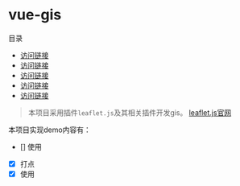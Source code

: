 # vue-gis

目录

- [访问链接](#1111)
- [访问链接](#1112)
- [访问链接](#1113)
- [访问链接](#1114)
- [访问链接](#1115)

> 本项目采用插件``leaflet.js``及其相关插件开发gis。
> [leaflet.js官网](https://leafletjs.com/)

本项目实现demo内容有：

- [] 使用
- [x] 打点
- [x] 使用
